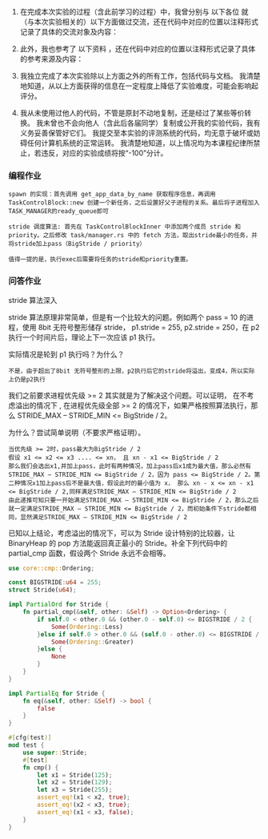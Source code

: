 1. 在完成本次实验的过程（含此前学习的过程）中，我曾分别与 以下各位 就（与本次实验相关的）以下方面做过交流，还在代码中对应的位置以注释形式记录了具体的交流对象及内容：

2. 此外，我也参考了 以下资料 ，还在代码中对应的位置以注释形式记录了具体的参考来源及内容：

3. 我独立完成了本次实验除以上方面之外的所有工作，包括代码与文档。 我清楚地知道，从以上方面获得的信息在一定程度上降低了实验难度，可能会影响起评分。

4. 我从未使用过他人的代码，不管是原封不动地复制，还是经过了某些等价转换。 我未曾也不会向他人（含此后各届同学）复制或公开我的实验代码，我有义务妥善保管好它们。 我提交至本实验的评测系统的代码，均无意于破坏或妨碍任何计算机系统的正常运转。 我清楚地知道，以上情况均为本课程纪律所禁止，若违反，对应的实验成绩将按“-100”分计。

### 编程作业

    spawn 的实现：首先调用 get_app_data_by_name 获取程序信息，再调用TaskControlBlock::new 创建一个新任务，之后设置好父子进程的关系。最后将子进程加入TASK_MANAGER的ready_queue即可

    stride 调度算法: 首先在 TaskControlBlockInner 中添加两个成员 stride 和 priority。之后修改 task/manager.rs 中的 fetch 方法，取出stride最小的任务，并将stride加上pass（BigStride / priority）

    值得一提的是，执行exec后需要将任务的stride和priority重置。

### 问答作业

stride 算法深入

stride 算法原理非常简单，但是有一个比较大的问题。例如两个 pass = 10 的进程，使用 8bit 无符号整形储存 stride， p1.stride = 255, p2.stride = 250，在 p2 执行一个时间片后，理论上下一次应该 p1 执行。

实际情况是轮到 p1 执行吗？为什么？

    不是，由于超出了8bit 无符号整形的上限，p2执行后它的stride将溢出，变成4，所以实际上仍是p2执行

我们之前要求进程优先级 >= 2 其实就是为了解决这个问题。可以证明， 在不考虑溢出的情况下 , 在进程优先级全部 >= 2 的情况下，如果严格按照算法执行，那么 STRIDE_MAX – STRIDE_MIN <= BigStride / 2。

为什么？尝试简单说明（不要求严格证明）。

    当优先级 >= 2时，pass最大为BigStride / 2
    假设 x1 <= x2 <= x3 .... <= xn， 且 xn - x1 <= BigStride / 2
    那么我们会选出x1,并加上pass，此时有两种情况，加上pass后x1成为最大值，那么必然有STRIDE_MAX – STRIDE_MIN <= BigStride / 2，因为 pass <= BigStride / 2。第二种情况x1加上pass后不是最大值，假设此时的最小值为 x， 那么 xn - x <= xn - x1 <= BigStride / 2,同样满足STRIDE_MAX – STRIDE_MIN <= BigStride / 2
    由此递推可知只要一开始满足STRIDE_MAX – STRIDE_MIN <= BigStride / 2，那么之后就一定满足STRIDE_MAX – STRIDE_MIN <= BigStride / 2，而初始条件下stride都相同，显然满足STRIDE_MAX – STRIDE_MIN <= BigStride / 2

已知以上结论，考虑溢出的情况下，可以为 Stride 设计特别的比较器，让 BinaryHeap<Stride> 的 pop 方法能返回真正最小的 Stride。补全下列代码中的 partial_cmp 函数，假设两个 Stride 永远不会相等。

```rs
use core::cmp::Ordering;

const BIGSTRIDE:u64 = 255;
struct Stride(u64);

impl PartialOrd for Stride {
    fn partial_cmp(&self, other: &Self) -> Option<Ordering> {
        if self.0 < other.0 && (other.0 - self.0) <= BIGSTRIDE / 2 {
            Some(Ordering::Less)
        }else if self.0 > other.0 && (self.0 - other.0) <= BIGSTRIDE / 2 {
            Some(Ordering::Greater)
        }else {
            None
        }
    }
}

impl PartialEq for Stride {
    fn eq(&self, other: &Self) -> bool {
        false
    }
}

#[cfg(test)]
mod test {
    use super::Stride;
    #[test]
    fn cmp() {
        let x1 = Stride(125);
        let x2 = Stride(129);
        let x3 = Stride(255);
        assert_eq!(x1 < x2, true);
        assert_eq!(x2 < x3, true);
        assert_eq!(x1 < x3, false);
    }
}
```

        

    
